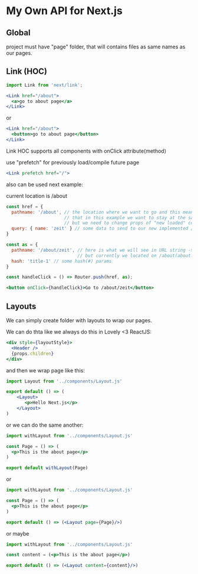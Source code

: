 # My Own API for Next.js
## Global

project must have "page" folder, that will contains files as same names as our pages.
## Link (HOC)

```jsx
import Link from 'next/link';

<Link href="/about">
  <a>go to about page</a>
</Link>
```

or

```jsx
<Link href="/about">
  <button>go to about page</button>
</Link>
```

Link HOC supports all components with onClick attribute(method)

use "prefetch" for previously load/compile future page

```jsx
<Link prefetch href="/">
```

also can be used next example:

current location is /about
```jsx
const href = {
  pathname: '/about', // the location where we want to go and this means,
                      // that in this example we want to stay at the same location,
                      // but we need to change props of "new loaded" component
  query: { name: 'zeit' } // some data to send to our new implemented /about page
}

const as = {
  pathname: '/about/zeit', // here is what we will see in URL string -> /about/zeit,
                           // but currently we located on /about(about.js) page
  hash: 'title-1' // some hash(#) params
}

const handleClick = () => Router.push(href, as);

<button onClick={handleClick}>Go to /about/zeit</button>
```


## Layouts

We can simply create folder with layouts to wrap our pages.

We can do thta like we always do this in Lovely <3 ReactJS:

```jsx
<div style={layoutStyle}>
  <Header />
  {props.children}
</div>
```

and then  we wrap page like this:

```jsx
import Layout from '../components/Layout.js'

export default () => (
    <Layout>
       <p>Hello Next.js</p>
    </Layout>
)
```

or we can do the same another:

```jsx
import withLayout from '../components/Layout.js'

const Page = () => (
  <p>This is the about page</p>
)

export default withLayout(Page)
```

or 

```jsx
import withLayout from '../components/Layout.js'

const Page = () => (
  <p>This is the about page</p>
)

export default () => (<Layout page={Page}/>)
```

or maybe

```jsx
import withLayout from '../components/Layout.js'

const content = (<p>This is the about page</p>)

export default () => (<Layout content={content}/>)
```